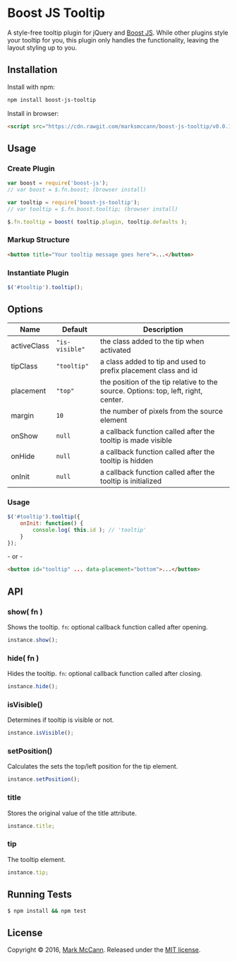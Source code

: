 Boost JS Tooltip
==================================================
A style-free tooltip plugin for jQuery and [Boost JS](https://github.com/marksmccann/boost-js). While other plugins style your tooltip for you, this plugin only handles the functionality, leaving the layout styling up to you.


Installation
--------------------------------------
Install with npm:
```bash
npm install boost-js-tooltip
```
Install in browser:
```html
<script src="https://cdn.rawgit.com/marksmccann/boost-js-tooltip/v0.0.1/dist/tooltip.min.js"></script>
```

Usage
--------------------------------------

### Create Plugin
```javascript
var boost = require('boost-js');
// var boost = $.fn.boost; (browser install)

var tooltip = require('boost-js-tooltip');
// var tooltip = $.fn.boost.tooltip; (browser install)

$.fn.tooltip = boost( tooltip.plugin, tooltip.defaults );
```

### Markup Structure
```html
<button title="Your tooltip message goes here">...</button>
```

### Instantiate Plugin
```javascript
$('#tooltip').tooltip();
```

Options
--------------------------------------
Name | Default | Description
--- | --- | ---
activeClass | `"is-visible"` | the class added to the tip when activated
tipClass | `"tooltip"` | a class added to tip and used to prefix placement class and id
placement | `"top"` | the position of the tip relative to the source. Options: top, left, right, center.
margin | `10` | the number of pixels from the source element
onShow | `null` | a callback function called after the tooltip is made visible
onHide | `null` | a callback function called after the tooltip is hidden
onInit | `null` | a callback function called after the tooltip is initialized
### Usage
```javascript
$('#tooltip').tooltip({
    onInit: function() {
        console.log( this.id ); // 'tooltip'
    }
});
```
\- or -
```html
<button id="tooltip" ... data-placement="bottom">...</button>
```

API
--------------------------------------
### show( fn )
Shows the tooltip. `fn`: optional callback function called after opening.
```javascript
instance.show();
```
### hide( fn )
Hides the tooltip. `fn`: optional callback function called after closing.
```javascript
instance.hide();
```
### isVisible()
Determines if tooltip is visible or not.
```javascript
instance.isVisible();
```
### setPosition()
Calculates the sets the top/left position for the tip element.
```javascript
instance.setPosition();
```
### title
Stores the original value of the title attribute.
```javascript
instance.title;
```
### tip
The tooltip element.
```javascript
instance.tip;
```

Running Tests
--------------------------------------

```bash
$ npm install && npm test
```


License
--------------------------------------

Copyright © 2016, [Mark McCann](https://github.com/marksmccann).
Released under the [MIT license](LICENSE).